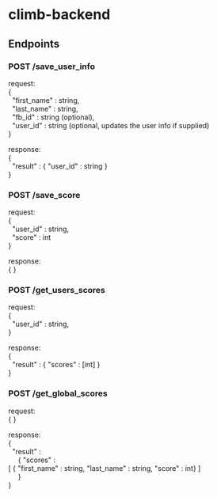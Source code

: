 # climb-backend

## Endpoints

### POST /save_user_info
request:  
{  
&nbsp;&nbsp;"first_name"  :   string,  
&nbsp;&nbsp;"last_name"   :   string,  
&nbsp;&nbsp;"fb_id"       :   string (optional),  
&nbsp;&nbsp;"user_id"     :   string (optional, updates the user info if supplied)  
}  

response:  
{  
&nbsp;&nbsp;"result"   :  {   "user_id"   :   string  }    
}  


### POST /save_score
request:  
{  
&nbsp;&nbsp;"user_id"  :   string,  
&nbsp;&nbsp;"score"   :   int  
}  

response:  
{ }  


### POST /get_users_scores
request:  
{  
&nbsp;&nbsp;"user_id"  :   string,  
}  

response:  
{  
&nbsp;&nbsp;"result"   :  {   "scores"   :   [int]  }  
}  


### POST /get_global_scores
request:  
{ }  

response:  
{  
&nbsp;&nbsp;"result"   :  
&nbsp;&nbsp;&nbsp;&nbsp; {   "scores"   :   
[  { "first_name" : string, "last_name" : string, "score" : int} ]  
&nbsp;&nbsp;&nbsp;&nbsp; }  
}  
